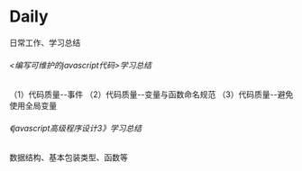 # Daily
日常工作、学习总结

###### <编写可维护的javascript代码>学习总结
（1）代码质量--事件
（2）代码质量--变量与函数命名规范
（3）代码质量--避免使用全局变量

###### 《javascript高级程序设计3》学习总结
数据结构、基本包装类型、函数等
